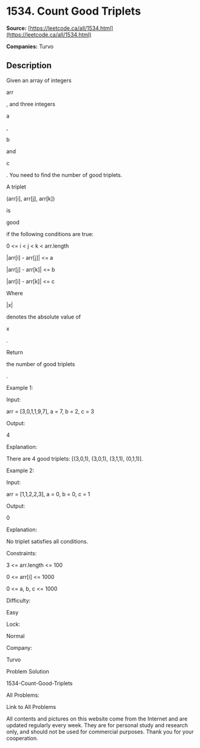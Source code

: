 # 1534. Count Good Triplets

**Source:** [https://leetcode.ca/all/1534.html](https://leetcode.ca/all/1534.html)

**Companies:** Turvo

## Description

Given an array of integers

arr

, and three integers

a

,

b

and

c

.
            You need to find the number of good triplets.

A triplet

(arr[i], arr[j], arr[k])

is

good

if the
                following conditions are true:

0 <= i < j < k < arr.length

|arr[i] - arr[j]| <= a

|arr[j] - arr[k]| <= b

|arr[i] - arr[k]| <= c

Where

|x|

denotes the absolute value of

x

.

Return

the number of good triplets

.

Example 1:

Input:

arr = [3,0,1,1,9,7], a = 7, b = 2, c = 3

Output:

4

Explanation:

There are 4 good triplets: [(3,0,1), (3,0,1), (3,1,1), (0,1,1)].

Example 2:

Input:

arr = [1,1,2,2,3], a = 0, b = 0, c = 1

Output:

0

Explanation:

No triplet satisfies all conditions.

Constraints:

3 <= arr.length <= 100

0 <= arr[i] <= 1000

0 <= a, b, c <= 1000

Difficulty:

Easy

Lock:

Normal

Company:

Turvo

Problem Solution

1534-Count-Good-Triplets

All Problems:

Link to All Problems

All contents and pictures on this website come from the Internet and are updated regularly every week. They are for personal study and research only, and should not be used for commercial purposes. Thank you for your cooperation.

